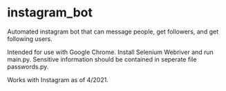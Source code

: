 # instagram_bot
Automated instagram bot that can message people, get followers, and get following users.

Intended for use with Google Chrome. Install Selenium Webriver and run main.py. 
Sensitive information should be contained in seperate file passwords.py.

Works with Instagram as of 4/2021.

